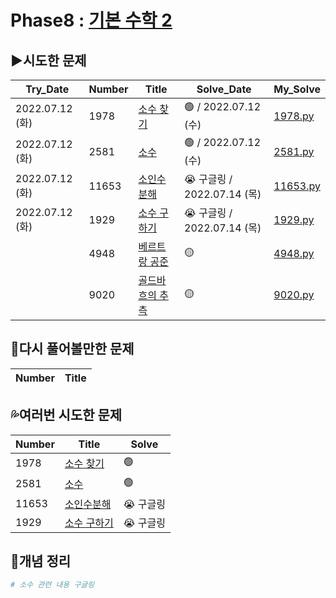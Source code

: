 # Phase8 : [기본 수학 2](https://www.acmicpc.net/step/10)



## ▶️시도한 문제

| Try_Date        | Number | Title                                                   | Solve_Date                 | My_Solve               |
| --------------- | ------ | ------------------------------------------------------- | -------------------------- | ---------------------- |
| 2022.07.12 (화) | 1978   | [소수 찾기](https://www.acmicpc.net/problem/1978)       | 🟢 / 2022.07.12 (수)        | [1978.py](./1978.py)   |
| 2022.07.12 (화) | 2581   | [소수](https://www.acmicpc.net/problem/2581)            | 🟢 / 2022.07.12 (수)        | [2581.py](./2581.py)   |
| 2022.07.12 (화) | 11653  | [소인수분해](https://www.acmicpc.net/problem/11653)     | 😭 구글링 / 2022.07.14 (목) | [11653.py](./11653.py) |
| 2022.07.12 (화) | 1929   | [소수 구하기](https://www.acmicpc.net/problem/1929)     | 😭 구글링 / 2022.07.14 (목) | [1929.py](./1929.py)   |
|                 | 4948   | [베르트랑 공준](https://www.acmicpc.net/problem/4948)   | 🟡                          | [4948.py](./4948.py)   |
|                 | 9020   | [골드바흐의 추측](https://www.acmicpc.net/problem/9020) | 🟡                          | [9020.py](./9020.py)   |



## 💫다시 풀어볼만한 문제

| Number | Title |
| ------ | ----- |



## 💦여러번 시도한 문제

| Number | Title                                               | Solve    |
| ------ | --------------------------------------------------- | -------- |
| 1978   | [소수 찾기](https://www.acmicpc.net/problem/1978)   | 🟢        |
| 2581   | [소수](https://www.acmicpc.net/problem/2581)        | 🟢        |
| 11653  | [소인수분해](https://www.acmicpc.net/problem/11653) | 😭 구글링 |
| 1929   | [소수 구하기](https://www.acmicpc.net/problem/1929) | 😭 구글링 |



## 📑개념 정리 

```python
# 소수 관련 내용 구글링
```

